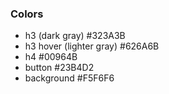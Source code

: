 ### Colors

* h3 (dark gray) \#323A3B
* h3 hover (lighter gray) \#626A6B
* h4 \#00964B
* button \#23B4D2
* background \#F5F6F6
